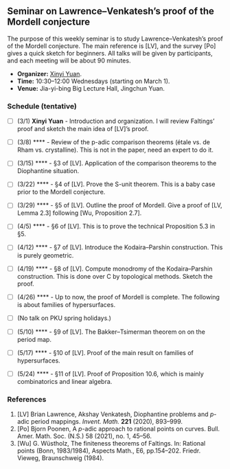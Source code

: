 ## Seminar on Lawrence–Venkatesh’s proof of the Mordell conjecture

  The purpose of this weekly seminar is to study Lawrence–Venkatesh’s proof of the Mordell conjecture. The main reference is [LV], and the survey [Po] gives a quick sketch for beginners. All talks will be given by participants, and each meeting will be about 90 minutes.
  - **Organizer:** [Xinyi Yuan](http://faculty.bicmr.pku.edu.cn/~yxy/).
  - **Time:** 10:30–12:00 Wednesdays (starting on March 1).
  - **Venue:** Jia-yi-bing Big Lecture Hall, Jingchun Yuan.


### Schedule (tentative)

- [ ] (3/1) **Xinyi Yuan** - Introduction and organization. I will review Faltings’ proof and sketch the main idea of [LV]’s proof.
- [ ] (3/8) **** - Review of the p-adic comparison theorems (étale vs. de Rham vs. crystalline). This is not in the paper, need an expert to do it.
- [ ] (3/15) **** - §3 of [LV]. Application of the comparison theorems to the Diophantine situation.
- [ ] (3/22) **** - §4 of [LV]. Prove the S-unit theorem. This is a baby case prior to the Mordell conjecture.
- [ ] (3/29) **** - §5 of [LV]. Outline the proof of Mordell. Give a proof of [LV, Lemma 2.3] following [Wu, Proposition 2.7].
- [ ] (4/5) **** - §6 of [LV]. This is to prove the technical Proposition 5.3 in §5.
- [ ] (4/12) **** - §7 of [LV]. Introduce the Kodaira–Parshin construction. This is purely geometric.
- [ ] (4/19) **** - §8 of [LV]. Compute monodromy of the Kodaira–Parshin construction. This is done over C by topological methods. Sketch the proof.
- [ ] (4/26) **** - Up to now, the proof of Mordell is complete. The following is about families of hypersurfaces.
- [ ] (No talk on PKU spring holidays.)
- [ ] (5/10) **** - §9 of [LV]. The Bakker–Tsimerman theorem on on the period map.
- [ ] (5/17) **** - §10 of [LV]. Proof of the main result on families of hypersurfaces.
- [ ] (5/24) **** - §11 of [LV]. Proof of Proposition 10.6, which is mainly combinatorics and linear algebra.



### References
1. [LV] Brian Lawrence, Akshay Venkatesh, Diophantine problems and _p_-adic period mappings. _Invent. Math._ **221** (2020), 893–999.
2. [Po] Bjorn Poonen, A _p_-adic approach to rational points on curves. Bull. Amer. Math. Soc. (N.S.) 58 (2021), no. 1, 45–56.
3. [Wu] G. Wüstholz, The finiteness theorems of Faltings. In: Rational points (Bonn, 1983/1984), Aspects Math., E6, pp.154–202. Friedr. Vieweg, Braunschweig (1984).